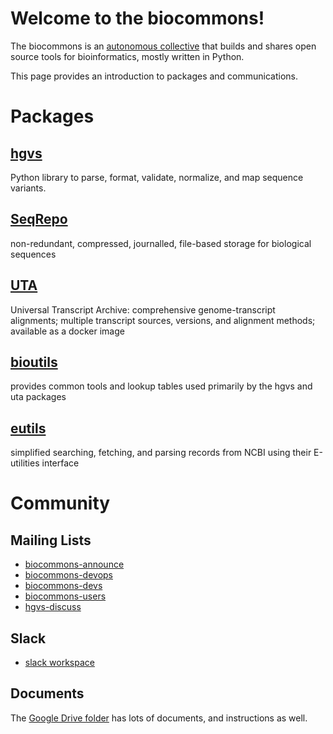 # Welcome to the biocommons!

The biocommons is an [autonomous
collective](https://youtu.be/ZtYU87QNjPw?t=60) that builds and shares
open source tools for bioinformatics, mostly written in Python.

This page provides an introduction to packages and communications.


# Packages

## [hgvs](https://github.com/biocommons/hgvs)
Python library to parse, format, validate, normalize, and map sequence variants.

## [SeqRepo](https://github.com/biocommons/biocommons.seqrepo)
non-redundant, compressed, journalled, file-based storage for biological sequences

## [UTA](https://github.com/biocommons/uta)
Universal Transcript Archive: comprehensive genome-transcript alignments; multiple transcript sources, versions, and alignment methods; available as a docker image

## [bioutils](https://github.com/biocommons/bioutils)
provides common tools and lookup tables used primarily by the hgvs and uta packages

## [eutils](https://github.com/biocommons/eutils)
simplified searching, fetching, and parsing records from NCBI using their E-utilities interface


# Community

## Mailing Lists

* [biocommons-announce](https://groups.google.com/g/biocommons-announce)
* [biocommons-devops](https://groups.google.com/g/biocommons-devops)
* [biocommons-devs](https://groups.google.com/g/biocommons-devs)
* [biocommons-users](https://groups.google.com/g/biocommons-users)
* [hgvs-discuss](https://groups.google.com/g/hgvs-discuss)

## Slack

* [slack workspace](https://biocommons.slack.com/)

## Documents

The [Google Drive
folder](https://drive.google.com/drive/folders/0ByWpa1IeblpxfnhjUEYya3Ewbjh0UVBzaWVieUdnTUNNY3UtbGhybDQtdTVhVnZBQlg4Nzg?usp=sharing)
has lots of documents, and instructions as well.

